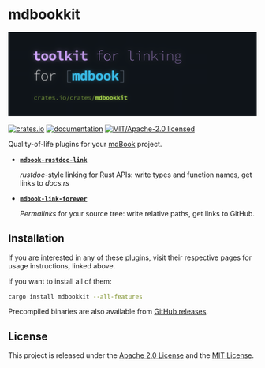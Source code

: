 # mdbookkit

![mdbookkit hero image](https://github.com/tonywu6/mdbookkit/raw/main/docs/src/media/banner.webp)

[![crates.io](https://img.shields.io/crates/v/mdbookkit?style=flat-square)](https://crates.io/crates/mdbookkit)
[![documentation](https://img.shields.io/github/actions/workflow/status/tonywu6/mdbookkit/docs.yml?event=release&style=flat-square&label=docs)](https://docs.rs/mdbookkit)
[![MIT/Apache-2.0 licensed](https://img.shields.io/crates/l/mdbookkit?style=flat-square)](https://github.com/tonywu6/mdbookkit/tree/main/LICENSE-APACHE.md)

Quality-of-life plugins for your [mdBook] project.

- [**`mdbook-rustdoc-link`**](https://tonywu6.github.io/mdbookkit/rustdoc-link)

  _rustdoc_-style linking for Rust APIs: write types and function names, get links to
  _docs.rs_

- [**`mdbook-link-forever`**](https://tonywu6.github.io/mdbookkit/link-forever)

  _Permalinks_ for your source tree: write relative paths, get links to GitHub.

## Installation

If you are interested in any of these plugins, visit their respective pages for usage
instructions, linked above.

If you want to install all of them:

```bash
cargo install mdbookkit --all-features
```

Precompiled binaries are also available from [GitHub releases][gh-releases].

## License

This project is released under the
[Apache 2.0 License](https://github.com/tonywu6/mdbookkit/tree/main/LICENSE-APACHE.md)
and the [MIT License](https://github.com/tonywu6/mdbookkit/tree/main/LICENSE-MIT.md).

<!-- prettier-ignore-start -->

[`mdbookkit`]: https://crates.io/crates/mdbookkit
[gh-releases]: https://github.com/tonywu6/mdbookkit/releases
[mdBook]: https://rust-lang.github.io/mdBook/
[preprocessors]: https://rust-lang.github.io/mdBook/format/configuration/preprocessors.html

<!-- prettier-ignore-end -->
